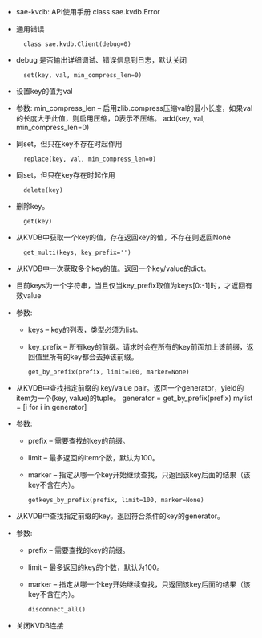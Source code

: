 - sae-kvdb: API使用手册
		class sae.kvdb.Error
- 通用错误

		class sae.kvdb.Client(debug=0)
- debug 是否输出详细调试、错误信息到日志，默认关闭

		set(key, val, min_compress_len=0)
- 设置key的值为val

- 参数:	min_compress_len – 启用zlib.compress压缩val的最小长度，如果val的长度大于此值，则启用压缩，0表示不压缩。
		add(key, val, min_compress_len=0)
- 同set，但只在key不存在时起作用

		replace(key, val, min_compress_len=0)
- 同set，但只在key存在时起作用

		delete(key)
- 删除key。

		get(key)
- 从KVDB中获取一个key的值，存在返回key的值，不存在则返回None

		get_multi(keys, key_prefix='')
- 从KVDB中一次获取多个key的值。返回一个key/value的dict。
- 目前keys为一个字符串，当且仅当key_prefix取值为keys[0:-1]时，才返回有效value
- 参数:	
  - keys – key的列表，类型必须为list。
  - key_prefix – 所有key的前缀。请求时会在所有的key前面加上该前缀，返回值里所有的key都会去掉该前缀。

		get_by_prefix(prefix, limit=100, marker=None)
- 从KVDB中查找指定前缀的 key/value pair。返回一个generator，yield的item为一个(key, value)的tuple。
		generator = get_by_prefix(prefix)
		mylist = [i for i in generator] 
- 参数:	
  - prefix – 需要查找的key的前缀。
  - limit – 最多返回的item个数，默认为100。
  - marker – 指定从哪一个key开始继续查找，只返回该key后面的结果（该key不含在内）。

		getkeys_by_prefix(prefix, limit=100, marker=None)
- 从KVDB中查找指定前缀的key。返回符合条件的key的generator。
- 参数:	
  - prefix – 需要查找的key的前缀。
  - limit – 最多返回的key的个数，默认为100。
  - marker – 指定从哪一个key开始继续查找，只返回该key后面的结果（该key不含在内）。

		disconnect_all()
- 关闭KVDB连接